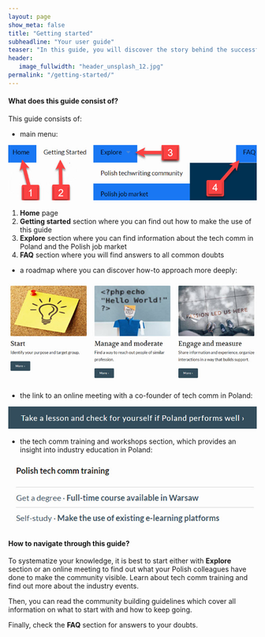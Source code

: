 ```yaml
---
layout: page
show_meta: false
title: "Getting started"
subheadline: "Your user guide"
teaser: "In this guide, you will discover the story behind the successful creation of the tech comm community in Poland. Following the path, you will find out how much can be done, not necessarily with a predefined budget to bring the industry together."
header:
   image_fullwidth: "header_unsplash_12.jpg"
permalink: "/getting-started/"
---
```



#### What does this guide consist of?


This guide consists of:

* main menu:

![menu](../images/main_menu.jpg)

1. **Home** page
2. **Getting started** section where you can find out how to make the use of this guide
3. **Explore** section where you can find information about the tech comm in Poland and the Polish job market
4. **FAQ** section where you will find answers to all common doubts

* a roadmap where you can discover how-to approach more deeply:

![roadmap](../images/com_roadmap.jpg)

* the link to an online meeting with a co-founder of tech comm in Poland:

![link](../images/link.jpg)

* the tech comm training and workshops section, which provides an insight into industry education in Poland:

![education](../images/workshop.jpg)



#### How to navigate through this guide?

To systematize your knowledge, it is best to start either with **Explore** section or an online meeting to find out what your Polish colleagues have done to make the community visible. Learn about tech comm training and find out more about the industry events.

Then, you can read the community building guidelines which cover all information on what to start with and how to keep going. 

Finally, check the **FAQ** section for answers to your doubts.

